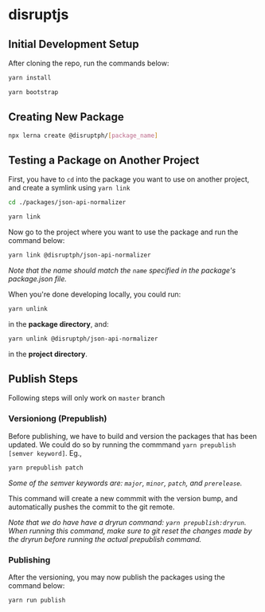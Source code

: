 # disruptjs

## Initial Development Setup

After cloning the repo, run the commands below:

```sh
yarn install

yarn bootstrap
```

## Creating New Package

```sh
npx lerna create @disruptph/[package_name]
```

## Testing a Package on Another Project

First, you have to `cd` into the package you want to use on another project, and create a symlink using `yarn link`

```sh
cd ./packages/json-api-normalizer

yarn link
```

Now go to the project where you want to use the package and run the command below:

```sh
yarn link @disruptph/json-api-normalizer
```

_Note that the name should match the `name` specified in the package's package.json file._

When you're done developing locally, you could run:

```sh
yarn unlink
```

in the **package directory**, and:

```sh
yarn unlink @disruptph/json-api-normalizer
```

in the **project directory**.

## Publish Steps

Following steps will only work on `master` branch

### Versioniong (Prepublish)

Before publishing, we have to build and version the packages that has been updated. We could do so by running the commmand `yarn prepublish [semver keyword]`. Eg.,

```sh
yarn prepublish patch
```

_Some of the semver keywords are: `major`, `minor`, `patch`, and `prerelease`._

This command will create a new commmit with the version bump, and automatically pushes the commit to the git remote.

_Note that we do have have a dryrun command: `yarn prepublish:dryrun`. When running this command, make sure to git reset the changes made by the dryrun before running the actual prepublish command._

### Publishing

After the versioning, you may now publish the packages using the command below:

```sh
yarn run publish
```

